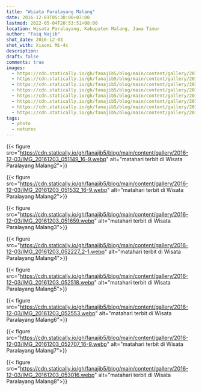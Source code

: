 ```yaml
---
title: "Wisata Paralayang Malang"
date: 2016-12-03T05:30:00+07:00
lastmod: 2022-05-04T20:53:51+08:00
location: Wisata Paralayang, Kabupaten Malang, Jawa Timur
author: "Faiq Najib"
shot_date: 2016-12-03
shot_with: Xiaomi Mi-4c
description:
draft: false
comments: true
images:
  - https://cdn.statically.io/gh/fanajib5/blog/main/content/gallery/2016-12-03/IMG_20161203_051149_16-9.webp
  - https://cdn.statically.io/gh/fanajib5/blog/main/content/gallery/2016-12-03/IMG_20161203_051532_16-9.webp
  - https://cdn.statically.io/gh/fanajib5/blog/main/content/gallery/2016-12-03/IMG_20161203_051659.webp
  - https://cdn.statically.io/gh/fanajib5/blog/main/content/gallery/2016-12-03/IMG_20161203_052227_2-1.webp
  - https://cdn.statically.io/gh/fanajib5/blog/main/content/gallery/2016-12-03/IMG_20161203_052518.webp
  - https://cdn.statically.io/gh/fanajib5/blog/main/content/gallery/2016-12-03/IMG_20161203_052553.webp
  - https://cdn.statically.io/gh/fanajib5/blog/main/content/gallery/2016-12-03/IMG_20161203_052707_16-9.webp
  - https://cdn.statically.io/gh/fanajib5/blog/main/content/gallery/2016-12-03/IMG_20161203_053016.webp
tags:
  - photo
  - natures
---
```


{{< figure src="https://cdn.statically.io/gh/fanajib5/blog/main/content/gallery/2016-12-03/IMG_20161203_051149_16-9.webp" alt="matahari terbit di Wisata Paralayang Malang2">}}

{{< figure src="https://cdn.statically.io/gh/fanajib5/blog/main/content/gallery/2016-12-03/IMG_20161203_051532_16-9.webp" alt="matahari terbit di Wisata Paralayang Malang2">}}

{{< figure src="https://cdn.statically.io/gh/fanajib5/blog/main/content/gallery/2016-12-03/IMG_20161203_051659.webp" alt="matahari terbit di Wisata Paralayang Malang3">}}

{{< figure src="https://cdn.statically.io/gh/fanajib5/blog/main/content/gallery/2016-12-03/IMG_20161203_052227_2-1.webp" alt="matahari terbit di Wisata Paralayang Malang4">}}

{{< figure src="https://cdn.statically.io/gh/fanajib5/blog/main/content/gallery/2016-12-03/IMG_20161203_052518.webp" alt="matahari terbit di Wisata Paralayang Malang5">}}

{{< figure src="https://cdn.statically.io/gh/fanajib5/blog/main/content/gallery/2016-12-03/IMG_20161203_052553.webp" alt="matahari terbit di Wisata Paralayang Malang6">}}

{{< figure src="https://cdn.statically.io/gh/fanajib5/blog/main/content/gallery/2016-12-03/IMG_20161203_052707_16-9.webp" alt="matahari terbit di Wisata Paralayang Malang7">}}

{{< figure src="https://cdn.statically.io/gh/fanajib5/blog/main/content/gallery/2016-12-03/IMG_20161203_053016.webp" alt="matahari terbit di Wisata Paralayang Malang8">}}
